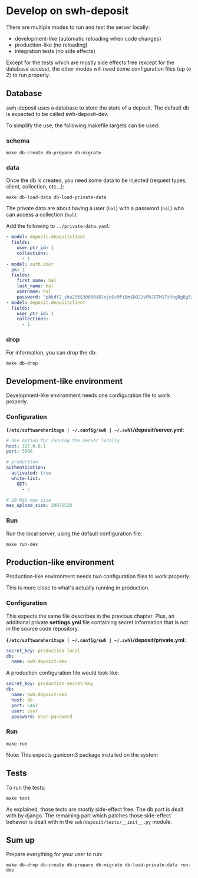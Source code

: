 # Develop on swh-deposit

There are multiple modes to run and test the server locally:
- development-like (automatic reloading when code changes)
- production-like (no reloading)
- integration tests (no side effects)

Except for the tests which are mostly side effects free (except for
the database access), the other modes will need some configuration
files (up to 2) to run properly.

## Database

swh-deposit uses a database to store the state of a deposit.
The default db is expected to be called swh-deposit-dev.

To simplify the use, the following makefile targets can be used:

### schema

``` Shell
make db-create db-prepare db-migrate
```

### data

Once the db is created, you need some data to be injected (request
types, client, collection, etc...):

``` Shell
make db-load-data db-load-private-data
```

The private data are about having a user (`hal`) with a password
(`hal`) who can access a collection (`hal`).

Add the following to `../private-data.yaml`:

``` YAML
- model: deposit.depositclient
  fields:
    user_ptr_id: 1
    collections:
      - 1
- model: auth.User
  pk: 1
  fields:
    first_name: hal
    last_name: hal
    username: hal
    password: "pbkdf2_sha256$30000$8lxjoGc9PiBm$DO22vPUJCTM17zYogBgBg5zr/97lH4pw10Mqwh85yUM="
- model: deposit.depositclient
  fields:
    user_ptr_id: 1
    collections:
      - 1

```

### drop

For information, you can drop the db:

``` Shell
make db-drop
```

## Development-like environment

Development-like environment needs one configuration file to work
properly.

### Configuration

**`{/etc/softwareheritage | ~/.config/swh | ~/.swh}`/deposit/server.yml**:

``` YAML
# dev option for running the server locally
host: 127.0.0.1
port: 5006

# production
authentication:
  activated: true
  white-list:
    GET:
      - /

# 20 Mib max size
max_upload_size: 20971520

```

### Run

Run the local server, using the default configuration file:

``` Shell
make run-dev
```

## Production-like environment

Production-like environment needs two configuration files to work
properly.

This is more close to what's actually running in production.

### Configuration

This expects the same file describes in the previous chapter.  Plus,
an additional private **settings.yml** file containing secret
information that is not in the source code repository.

**`{/etc/softwareheritage | ~/.config/swh | ~/.swh}`/deposit/private.yml**:

``` YAML
secret_key: production-local
db:
  name: swh-deposit-dev
```

A production configuration file would look like:

``` YAML
secret_key: production-secret-key
db:
  name: swh-deposit-dev
  host: db
  port: 5467
  user: user
  password: user-password
```

### Run

``` Shell
make run
```

Note: This expects gunicorn3 package installed on the system

## Tests

To run the tests:
``` Shell
make test
```

As explained, those tests are mostly side-effect free.  The db part is
dealt with by django. The remaining part which patches those
side-effect behavior is dealt with in the
`swh/deposit/tests/__init__.py` module.

## Sum up

Prepare everything for your user to run:

``` Shell
make db-drop db-create db-prepare db-migrate db-load-private-data run-dev
```
